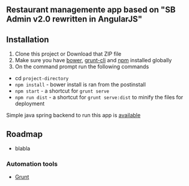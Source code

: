 ## Restaurant managemente app based on "SB Admin v2.0 rewritten in AngularJS"




## Installation
1. Clone this project or Download that ZIP file
2. Make sure you have [bower](http://bower.io/), [grunt-cli](https://www.npmjs.com/package/grunt-cli) and  [npm](https://www.npmjs.org/) installed globally
3. On the command prompt run the following commands
- cd `project-directory`
- `npm install` - bower install is ran from the postinstall
- `npm start` - a shortcut for `grunt serve`
- `npm run dist` - a shortcut for `grunt serve:dist` to minify the files for deployment

Simple java spring backend to run this app is [available](https://github.com/baskeboler/pizza-app-front)

## Roadmap

- blabla

### Automation tools

- [Grunt](http://gruntjs.com/)
